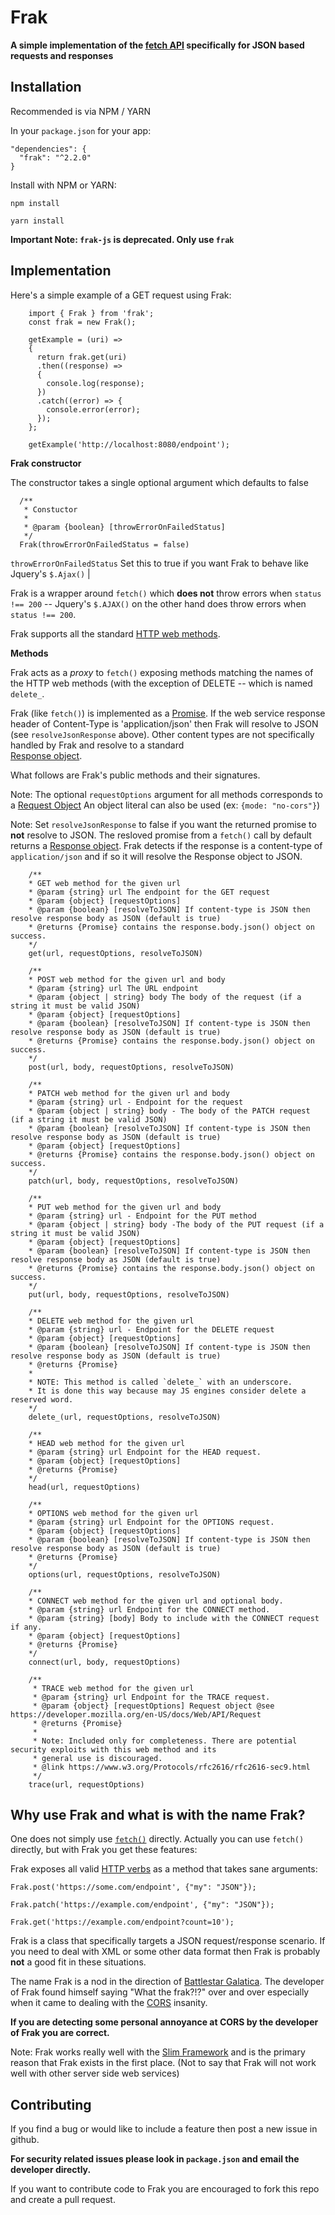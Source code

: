 # Frak

__A simple implementation of the [fetch API](https://developer.mozilla.org/en-US/docs/Web/API/Fetch_API) specifically for JSON based requests and responses__

## Installation 

Recommended is via NPM / YARN

In your `package.json` for your app:

    "dependencies": {
      "frak": "^2.2.0"
    }

Install with NPM or YARN:

    npm install
    
    yarn install

**Important Note: `frak-js` is deprecated. Only use `frak`**

## Implementation

Here's a simple example of a GET request using Frak:

```ecmascript 6
    import { Frak } from 'frak';
    const frak = new Frak();
    
    getExample = (uri) =>
    {  
      return frak.get(uri)
      .then((response) =>
      {
        console.log(response);
      })
      .catch((error) => {
        console.error(error);
      });
    };
    
    getExample('http://localhost:8080/endpoint');
```

**Frak constructor**

The constructor takes a single optional argument which defaults to false

```ecmascript 6
  /**
   * Constuctor
   *
   * @param {boolean} [throwErrorOnFailedStatus] 
   */
  Frak(throwErrorOnFailedStatus = false)
```

`throwErrorOnFailedStatus` Set this to true if you want Frak to behave like Jquery's `$.Ajax()`                  |

Frak is a wrapper around `fetch()` which **does not** throw errors when `status !== 200` -- 
Jquery's `$.AJAX()` on the other hand does throw errors when `status !== 200`.
  
Frak supports all the standard [HTTP web methods](https://developer.mozilla.org/en-US/docs/Web/HTTP/Methods).

**Methods**

Frak acts as a _proxy_ to `fetch()` exposing methods matching the names of the HTTP web methods 
(with the exception of DELETE -- which is named `delete_`.

Frak (like `fetch()`) is implemented as a [Promise](https://developer.mozilla.org/en-US/docs/Web/JavaScript/Guide/Using_promises).
If the web service response header of Content-Type is 'application/json' then Frak will resolve to JSON (see `resolveJsonResponse` above). 
Other content types are not specifically handled by Frak and resolve to a standard  
[Response object](https://developer.mozilla.org/en-US/docs/Web/API/Response).

What follows are Frak's public methods and their signatures.

Note: The optional `requestOptions` argument for all methods corresponds to a
[Request Object](https://developer.mozilla.org/en-US/docs/Web/API/Request) An object literal can also be used (ex: `{mode: "no-cors"}`)

Note: Set `resolveJsonResponse` to false if you want the returned promise to **not** resolve to JSON. The resloved promise from a `fetch()`
call by default returns a [Response object](https://developer.mozilla.org/en-US/docs/Web/API/Response). Frak detects 
if the response is a content-type of `application/json` and if so it will resolve the Response object to JSON. 

```ecmascript 6
    /**
    * GET web method for the given url
    * @param {string} url The endpoint for the GET request
    * @param {object} [requestOptions]
    * @param {boolean} [resolveToJSON] If content-type is JSON then resolve response body as JSON (default is true) 
    * @returns {Promise} contains the response.body.json() object on success.
    */
    get(url, requestOptions, resolveToJSON)

    /**
    * POST web method for the given url and body
    * @param {string} url The URL endpoint
    * @param {object | string} body The body of the request (if a string it must be valid JSON)
    * @param {object} [requestOptions]
    * @param {boolean} [resolveToJSON] If content-type is JSON then resolve response body as JSON (default is true) 
    * @returns {Promise} contains the response.body.json() object on success.
    */
    post(url, body, requestOptions, resolveToJSON)

    /**
    * PATCH web method for the given url and body
    * @param {string} url - Endpoint for the request
    * @param {object | string} body - The body of the PATCH request (if a string it must be valid JSON)
    * @param {boolean} [resolveToJSON] If content-type is JSON then resolve response body as JSON (default is true) 
    * @param {object} [requestOptions] 
    * @returns {Promise} contains the response.body.json() object on success.
    */
    patch(url, body, requestOptions, resolveToJSON)

    /**
    * PUT web method for the given url and body
    * @param {string} url - Endpoint for the PUT method
    * @param {object | string} body -The body of the PUT request (if a string it must be valid JSON)
    * @param {object} [requestOptions]
    * @param {boolean} [resolveToJSON] If content-type is JSON then resolve response body as JSON (default is true)  
    * @returns {Promise} contains the response.body.json() object on success.
    */
    put(url, body, requestOptions, resolveToJSON)

    /**
    * DELETE web method for the given url
    * @param {string} url - Endpoint for the DELETE request
    * @param {object} [requestOptions]
    * @param {boolean} [resolveToJSON] If content-type is JSON then resolve response body as JSON (default is true)  
    * @returns {Promise}
    * 
    * NOTE: This method is called `delete_` with an underscore.
    * It is done this way because may JS engines consider delete a reserved word.
    */
    delete_(url, requestOptions, resolveToJSON)

    /**
    * HEAD web method for the given url
    * @param {string} url Endpoint for the HEAD request.
    * @param {object} [requestOptions]
    * @returns {Promise}
    */
    head(url, requestOptions)

    /**
    * OPTIONS web method for the given url
    * @param {string} url Endpoint for the OPTIONS request.
    * @param {object} [requestOptions]
    * @param {boolean} [resolveToJSON] If content-type is JSON then resolve response body as JSON (default is true) 
    * @returns {Promise}
    */
    options(url, requestOptions, resolveToJSON)

    /**
    * CONNECT web method for the given url and optional body.
    * @param {string} url Endpoint for the CONNECT method.
    * @param {string} [body] Body to include with the CONNECT request if any.
    * @param {object} [requestOptions] 
    * @returns {Promise}
    */
    connect(url, body, requestOptions)

    /**
     * TRACE web method for the given url
     * @param {string} url Endpoint for the TRACE request.
     * @param {object} [requestOptions] Request object @see https://developer.mozilla.org/en-US/docs/Web/API/Request
     * @returns {Promise}
     * 
     * Note: Included only for completeness. There are potential security exploits with this web method and its
     * general use is discouraged.
     * @link https://www.w3.org/Protocols/rfc2616/rfc2616-sec9.html
     */
    trace(url, requestOptions)
```

## Why use Frak and what is with the name Frak?

One does not simply use [`fetch()`](https://developer.mozilla.org/en-US/docs/Web/API/Fetch_API/Using_Fetch) directly.
Actually you can use `fetch()` directly, but with Frak you get these features:

Frak exposes all valid [HTTP verbs](https://developer.mozilla.org/en-US/docs/Web/HTTP/Methods) as a method that takes sane arguments:

`Frak.post('https://some.com/endpoint', {"my": "JSON"});`

`Frak.patch('https://example.com/endpoint', {"my": "JSON"});`

`Frak.get('https://example.com/endpoint?count=10');`

Frak is a class that specifically targets a JSON request/response scenario.
If you need to deal with XML or some other data format then Frak is probably **not** a good fit in these situations.

The name Frak is a nod in the direction of [Battlestar Galatica](https://en.wikipedia.org/wiki/Frak_(expletive)).
The developer of Frak found himself saying "What the frak?!?" over and over especially when it came to dealing with
the [CORS](https://developer.mozilla.org/en-US/docs/Web/HTTP/CORS) insanity.

__If you are detecting some personal annoyance at CORS by the developer of Frak you are correct.__

Note: Frak works really well with the [Slim Framework](https://www.slimframework.com) and is the primary reason that
      Frak exists in the first place. (Not to say that Frak will not work well with other server side web services)

## Contributing

If you find a bug or would like to include a feature then post a new issue in github.

**For security related issues please look in `package.json` and email the developer directly.**

If you want to contribute code to Frak you are encouraged to fork this repo and create a pull request.
